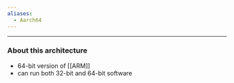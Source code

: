 ```yaml
---
aliases:
  - Aarch64
---
```

---

### About this architecture

- 64-bit version of [[ARM]]
- can run both 32-bit and 64-bit software